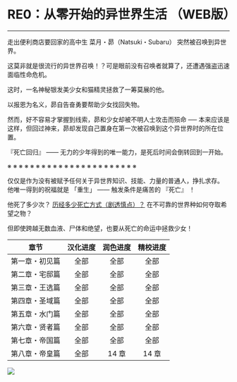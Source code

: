 # RE0：从零开始的异世界生活 （WEB版）

------

走出便利商店要回家的高中生 菜月・昴（Natsuki・Subaru） 突然被召唤到异世界。

这莫非就是很流行的异世界召唤！？可是眼前没有召唤者就算了，还遭遇强盗迅速面临性命危机。

这时，一名神秘银发美少女和猫精灵拯救了一筹莫展的他。

以报恩为名义，昴自告奋勇要帮助少女找回失物。

然而，好不容易才掌握到线索，昴和少女却被不明人士攻击而殒命 ── 本来应该是这样，但回过神来，昴却发现自己置身在第一次被召唤到这个异世界时的所在位置。

『死亡回归』 —— 无力的少年得到的唯一能力，是死后时间会倒转回到一开始。

※ ※ ※ ※ ※ ※ ※ ※ ※ ※ ※ ※ ※ ※ ※ ※ ※ ※ ※ ※ ※ ※ ※

仅仅是作为没有被赋予任何关于异世界知识、技能、力量的普通人，挣扎求存。 他唯一得到的祝福就是 「重生」 —— 触发条件是痛苦的 『死亡』 ！

他死了多少次？ <a href="/res/imgs/index/486-death.jpg" target="_blank">历经多少死亡方式（剧透慎点）？</a> 在不可靠的世界种如何夺取希望之物？

但即使跨越无数血液、尸体和绝望，也要从死亡的命运中拯救少女！

| 章节 | 汉化进度 | 润色进度 | 精校进度 |
|:---:|:---:|:---:|:---:|
| 第一章・初见篇 | 全部 | 全部 | 全部 |
| 第二章・宅邸篇 | 全部 | 全部 | 全部 |
| 第三章・王选篇 | 全部 | 全部 | 全部 |
| 第四章・圣域篇 | 全部 | 全部 | 全部 |
| 第五章・水门篇 | 全部 | 全部 | 全部 |
| 第六章・贤者篇 | 全部 | 全部 | 全部 |
| 第七章・帝国篇 | 全部 | 全部 | 全部 |
| 第八章・帝皇篇 | 全部 | 14 章 | 14 章 |

![](/res/imgs/index/01.png)
